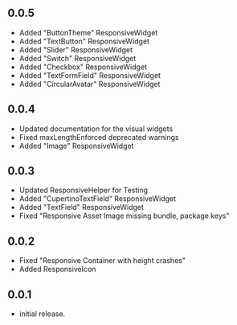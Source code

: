 ## 0.0.5

* Added "ButtonTheme" ResponsiveWidget
* Added "TextButton" ResponsiveWidget
* Added "Slider" ResponsiveWidget
* Added "Switch" ResponsiveWidget
* Added "Checkbox" ResponsiveWidget
* Added "TextFormField" ResponsiveWidget
* Added "CircularAvatar" ResponsiveWidget

## 0.0.4

* Updated documentation for the visual widgets
* Fixed maxLengthEnforced deprecated warnings
* Added "Image" ResponsiveWidget

## 0.0.3

* Updated ResponsiveHelper for Testing
* Added "CupertinoTextField" ResponsiveWidget
* Added "TextField" ResponsiveWidget
* Fixed "Responsive Asset Image missing bundle, package keys"

## 0.0.2

* Fixed "Responsive Container with height crashes"
* Added ResponsiveIcon

## 0.0.1

* initial release.
